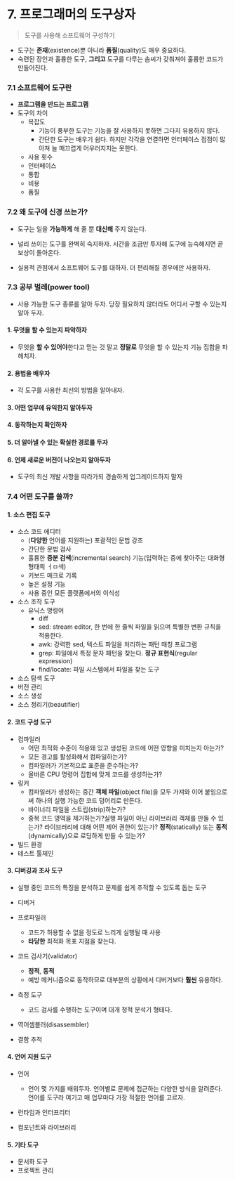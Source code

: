 # 7. 프로그래머의 도구상자

> 도구를 사용해 소프트웨어 구성하기



- 도구는 **존재**(existence)뿐 아니라 **품질**(quality)도 매우 중요하다.
- 숙련된 장인과 훌륭한 도구, **그리고** 도구를 다루는 솜씨가 갖춰져야 훌륭한 코드가 만들어진다.



### 7.1 소프트웨어 도구란

- **프로그램을 만드는 프로그램**
- 도구의 차이
  - 복잡도
    - 기능이 풍부한 도구는 기능을 잘 사용하지 못하면 그다지 유용하지 않다.
    - 간단한 도구는 배우기 쉽다. 하지만 각각을 연결하면 인터페이스 접점이 많아져 늘 매끄럽게 어우러지지는 못한다.
  - 사용 횟수
  - 인터페이스
  - 통합
  - 비용
  - 품질



### 7.2 왜 도구에 신경 쓰는가?

- 도구는 일을 **가능하게** 해 줄 뿐 **대신해** 주지 않는다.

- 널리 쓰이는 도구를 완벽히 숙지하자. 시간을 조금만 투자해 도구에 능숙해지면 곧 보상이 돌아온다.
- 실용적 관점에서 소프트웨어 도구를 대하자. 더 편리해질 경우에만 사용하자.



### 7.3 공부 벌레(power tool)

- 사용 가능한 도구 종류를 알아 두자. 당장 필요하지 않더라도 어디서 구할 수 있는지 알아 두자.

#### 1. 무엇을 할 수 있는지 파악하자

- 무엇을 **할 수 있어야**한다고 믿는 것 말고 **정말로** 무엇을 할 수 있는지 기능 집합을 파헤치자.

#### 2. 용법을 배우자

- 각 도구를 사용한 최선의 방법을 알아내자.

#### 3. 어떤 업무에 유익한지 알아두자

#### 4. 동작하는지 확인하자

#### 5. 더 알아낼 수 있는 확실한 경로를 두자

#### 6. 언제 새로운 버전이 나오는지 알아두자

- 도구의 최신 개발 사항을 따라가되 경솔하게 업그레이드하지 말자



### 7.4 어떤 도구를 쓸까?

#### 1. 소스 편집 도구

- 소스 코드 에디터
  - (**다양한** 언어를 지원하는) 포괄적인 문법 강조
  - 간단한 문법 검사
  - 훌륭한 **증분 검색**(incremental search) 기능(입력하는 중에 찾아주는 대화형 형태읙 ㅓㅁ색)
  - 키보드 매크로 기록
  - 높은 설정 기능
  - 사용 중인 모든 플랫폼에서의 이식성
- 소스 조작 도구
  - 유닉스 명령어
    - diff
    - sed: stream editor, 한 번에 한 줄씩 파일을 읽으며 특별한 변환 규칙을 적용한다.
    - awk: 강력한 sed, 텍스트 파일을 처리하는 패턴 매칭 프로그램
    - grep: 파일에서 특정 문자 패턴을 찾는다. **정규 표현식**(regular expression)
    - find/locate: 파일 시스템에서 파일을 찾는 도구
- 소스 탐색 도구
- 버전 관리
- 소스 생성
- 소스 정리기(beautifier)

#### 2. 코드 구성 도구

- 컴파일러
  - 어떤 최적화 수준이 적용돼 있고 생성된 코드에 어떤 영향을 미치는지 아는가?
  - 모든 경고를 활성화해서 컴파일하는가?
  - 컴파일러가 기본적으로 표준을 준수하는가?
  - 올바른 CPU 명령어 집합에 맞게 코드를 생성하는가?
- 링커
  - 컴파일러가 생성하는 중간 **객체 파일**(object file)을 모두 가져와 이어 붙임으로써 하나의 실행 가능한 코드 덩어리로 만든다.
  - 바이너리 파일을 스트립(strip)하는가?
  - 중복 코드 영역을 제거하는가?실행 파일이 아닌 라이브러리 객체를 만들 수 있는가? 라이브러리에 대해 어떤 제어 권한이 있는가? **정적**(statically) 또는 **동적**(dynamically)으로 로딩하게 만들 수 있는가?
- 빌드 환경
- 테스트 툴체인

#### 3. 디버깅과 조사 도구

- 실행 중인 코드의 특징을 분석하고 문제를 쉽게 추적할 수 있도록 돕는 도구

- 디버거
- 프로파일러
  - 코드가 허용할 수 없을 정도로 느리게 실행될 때 사용
  - **타당한** 최적화 목표 지점을 찾는다.
- 코드 검사기(validator)
  - **정적**, **동적**
  - 예방 메커니즘으로 동작하므로 대부분의 상황에서 디버거보다 **훨씬** 유용하다.
- 측정 도구
  - 코드 검사를 수행하는 도구이며 대개 정적 분석기 형태다.
- 역어셈블러(disassembler)
- 결함 추적

#### 4. 언어 지원 도구

- 언어
  - 언어 몇 가지를 배워두자. 언어별로 문제에 접근하는 다양한 방식을 알려준다. 언어를 도구라 여기고 매 업무마다 가장 적절한 언어를 고르자.

- 런타임과 인터프리터

- 컴포넌트와 라이브러리

#### 5. 기타 도구

- 문서화 도구
- 프로젝트 관리

